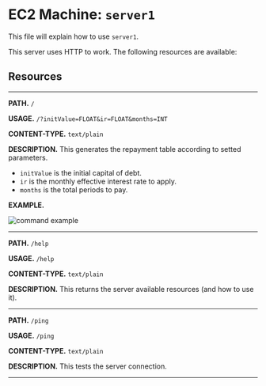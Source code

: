 # EC2 Machine: `server1`

This file will explain how to use `server1`.

This server uses HTTP to work. The following resources are available:

## Resources
<hr>

**PATH.** `/`

**USAGE.** ```/?initValue=FLOAT&ir=FLOAT&months=INT```

**CONTENT-TYPE.** `text/plain`

**DESCRIPTION.** This generates the repayment table according to setted parameters.
- `initValue` is the initial capital of debt.
- `ir` is the monthly effective interest rate to apply.
- `months` is the total periods to pay.

**EXAMPLE.**

![command example](https://user-images.githubusercontent.com/52968530/129489979-fd2c6106-6598-4333-a204-990cd7f2e651.png)

<hr>

**PATH.** `/help`

**USAGE.** `/help`

**CONTENT-TYPE.** `text/plain`

**DESCRIPTION.** This returns the server available resources (and how to use it).

<hr>

**PATH.** `/ping`

**USAGE.** `/ping`

**CONTENT-TYPE.** `text/plain`

**DESCRIPTION.** This tests the server connection.

<hr>


